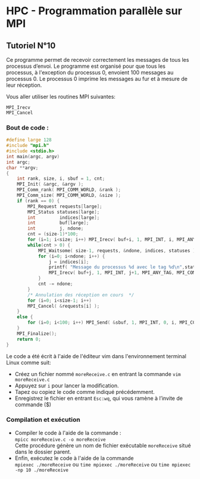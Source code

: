 # HPC - Programmation parallèle sur MPI

## Tutoriel N°10

Ce programme permet de recevoir correctement les messages de tous les processus d’envoi.
Le programme est organisé pour que tous les processus, à l'exception du processus 0, envoient 100 messages au processus 0.
Le processus 0 imprime les messages au fur et à mesure de leur réception.  

Vous aller utiliser les routines MPI suivantes:
```MPI_Waitsome
MPI_Irecv
MPI_Cancel
```

### Bout de code :
```c
#define large 128
#include "mpi.h"
#include <stdio.h>
int main(argc, argv)
int argc;
char **argv;
{
    int rank, size, i, sbuf = 1, cnt;
    MPI_Init( &argc, &argv );
    MPI_Comm_rank( MPI_COMM_WORLD, &rank ); 
    MPI_Comm_size( MPI_COMM_WORLD, &size );
    if (rank == 0) {
        MPI_Request requests[large]; 
        MPI_Status statuses[large];
        int         indices[large];
        int         buf[large];
        int         j, ndone;
        cnt = (size-1)*100;
        for (i=1; i<size; i++) MPI_Irecv( buf+i, 1, MPI_INT, i, MPI_ANY_TAG, MPI_COMM_WORLD, &requests[i-1] );
        while(cnt > 0) {
            MPI_Waitsome( size-1, requests, &ndone, indices, statuses );
            for (i=0; i<ndone; i++) {
                j = indices[i];
                printf( "Message du processus %d avec le tag %d\n",statuses[i].MPI_SOURCE, statuses[i].MPI_TAG );
                MPI_Irecv( buf+j, 1, MPI_INT, j+1, MPI_ANY_TAG, MPI_COMM_WORLD, &requests[j] );
            }
            cnt -= ndone;
        }
        /* Annulation des réception en cours  */
        for (i=0; i<size-1; i++)
        MPI_Cancel( &requests[i] );
    }
    else {
        for (i=0; i<100; i++) MPI_Send( &sbuf, 1, MPI_INT, 0, i, MPI_COMM_WORLD );
    }
    MPI_Finalize();
    return 0; 
}
```

Le code a été écrit à l'aide de l'éditeur vim dans l'environnement terminal Linux comme suit: 
* Créez un fichier nommé ```moreReceive.c``` en entrant la commande ```vim moreReceive.c```
* Appuyez sur ```i``` pour lancer la modification.
* Tapez ou copiez le code comme indiqué précédemment.
* Enregistrez le fichier en entrant ```Esc:wq```, qui vous ramène à l’invite de commande ($)


### Compilation et exécution
* Compiler le code à l'aide de la commande :  
``` mpicc moreReceive.c -o moreReceive ```  
Cette procédure génère un nom de fichier exécutable ```moreReceive``` situé dans le dossier parent.
* Enfin, exécutez le code à l'aide de la commande  
``` mpiexec ./moreReceive ```  ou  ``` time mpiexec ./moreReceive ```  ou ``` time mpiexec -np 10 ./moreReceive ```
